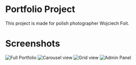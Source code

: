 # Portfolio Project

This project is made for polish photographer Wojciech Foit.

# Screenshots
![Full Portfolio](https://drive.google.com/uc?export=view&id=1k1ggYmVN4IBODWVTUtu7nN9ziI-CH4Wd)
![Carousel view](https://drive.google.com/uc?export=view&id=1DZCGc5GeCirLcXQQcABwHXl4KylMQByy)
![Grid view](https://drive.google.com/uc?export=view&id=1bwuAVAbKZBsYcl_1mYhC3-AcvvMmwAGD)
![Admin Panel](https://lh3.googleusercontent.com/O1B3wAZTkksuSiBq_NJgGj6BIg3ehJQZHfUaXDij5YK_wDo57A7DHcqnHM13xIFk9fRjNYAIPDxC)
